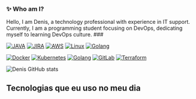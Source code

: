 ### ✨ Who am I?
Hello, I am Denis, a technology professional with experience in IT support. Currently, I am a programming student focusing on DevOps, dedicating myself to learning DevOps culture. ###

[![JAVA](https://img.shields.io/badge/Java-ED8B00?style=for-the-badge&logo=openjdk&logoColor=white)]()
[![JIRA](https://img.shields.io/badge/Jira-0052CC?style=for-the-badge&logo=Jira&logoColor=white)]()
[![AWS](https://img.shields.io/badge/Amazon_AWS-FF9900?style=for-the-badge&logo=amazonaws&logoColor=white)]()
[![Linux](https://img.shields.io/badge/Linux-FCC624?style=for-the-badge&logo=linux&logoColor=black)]()
[![Golang](https://img.shields.io/badge/Go-00ADD8?style=for-the-badge&logo=go&logoColor=white)]()

[![Docker](https://img.shields.io/badge/Docker-2496ED?style=for-the-badge&logo=docker&logoColor=white)]()
[![Kubernetes](https://img.shields.io/badge/Kubernetes-326CE5?style=for-the-badge&logo=kubernetes&logoColor=white)]()
[![Golang](https://img.shields.io/badge/Go-00ADD8?style=for-the-badge&logo=go&logoColor=white)]()
[![GitLab](https://img.shields.io/badge/GitLab-FC6D26?style=for-the-badge&logo=gitlab&logoColor=white)]()
[![Terraform](https://img.shields.io/badge/Terraform-623CE4?style=for-the-badge&logo=terraform&logoColor=white)]()






 ![Denis GitHub stats](https://github-readme-stats.vercel.app/api?username=denisdrs&show_icons=true&theme=dark)

 ## Tecnologias que eu uso no meu dia
 <div style="display: inline_block"><br/>
    <img align="center alt="Jira scrc="" />

 </div>
